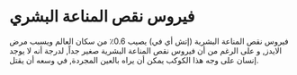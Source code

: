 # فيروس نقص المناعة البشري

فيروس نقص المناعة البشرية (إتش أي في) يصيب 0.6٪ من سكان العالم ويسبب مرض الايدز,
و على الرغم من أن فيروس نقص المناعة البشرية صغير جداً, لدرجة أنه لا يوجد إنسان
على وجه هذا الكوكب يمكن أن يراه بالعين المجردة, في وسعه أن يقتل.

